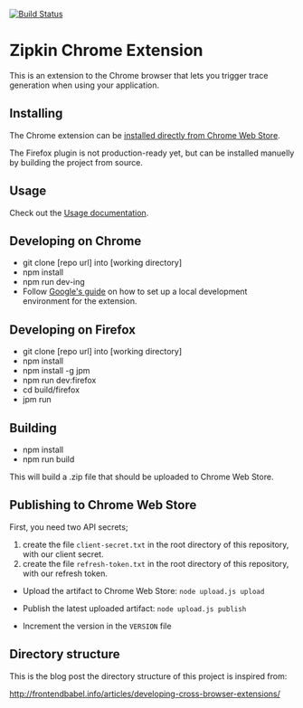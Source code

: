 [![Build Status](https://travis-ci.org/openzipkin/zipkin-browser-extension.svg?branch=master)](https://travis-ci.org/openzipkin/zipkin-browser-extension)

# Zipkin Chrome Extension

This is an extension to the Chrome browser that lets you trigger trace generation when using your application.

## Installing

The Chrome extension can be [installed directly from Chrome Web Store](https://chrome.google.com/webstore/detail/zipkin-chrome-extension/jdpmaacocdhbmkppghmgnjmfikeeldfe).

The Firefox plugin is not production-ready yet, but can be installed manuelly by building the project from source.

## Usage

Check out the [Usage documentation](https://github.com/openzipkin/zipkin-chrome-extension/blob/master/docs/README.md).

## Developing on Chrome

- git clone [repo url] into [working directory]
- npm install
- npm run dev-ing
- Follow [Google's guide](https://developer.chrome.com/extensions/getstarted#unpacked) on how to set up
  a local development environment for the extension.

## Developing on Firefox

- git clone [repo url] into [working directory]
- npm install
- npm install -g jpm
- npm run dev:firefox
- cd build/firefox
- jpm run

## Building

- npm install
- npm run build

This will build a .zip file that should be uploaded to Chrome Web Store.

## Publishing to Chrome Web Store

First, you need two API secrets;
1) create the file `client-secret.txt` in the root directory of this repository, with our client secret.
2) create the file `refresh-token.txt` in the root directory of this repository, with our refresh token.

- Upload the artifact to Chrome Web Store: `node upload.js upload`

- Publish the latest uploaded artifact: `node upload.js publish`

- Increment the version in the `VERSION` file

## Directory structure

This is the blog post the directory structure of this project is inspired from:

http://frontendbabel.info/articles/developing-cross-browser-extensions/

